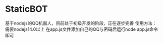 # StaticBOT
基于nodejs的QQ机器人，目前处于初级开发的阶段，正在逐步完善
使用方法：
需要nodejs14.0以上
在app.js文件添加自己的QQ与密码后运行node app.js命令即可
